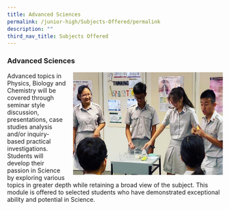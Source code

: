 ```yaml
---
title: Advanced Sciences
permalink: /junior-high/Subjects-Offered/permalink
description: ""
third_nav_title: Subjects Offered
---
```

### Advanced Sciences

<img src="/images/sciences1.png" style="width:350px;height:240px;margin-left:15px;" align = "right"> Advanced topics in Physics, Biology and Chemistry will be covered through seminar style discussion, presentations, case studies analysis and/or inquiry-based practical investigations. Students will develop their passion in Science by exploring various topics in greater depth while retaining a broad view of the subject. This module is offered to selected students who have demonstrated exceptional ability and potential in Science.